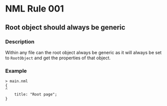 # NML Rule 001

## Root object should always be generic

### Description

Within any file can the root object always be generic as it will always be set to `RootObject` and get the properties of that object.

### Example

```nml
> main.nml
{
^
    title: "Root page";
}
```
